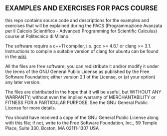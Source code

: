 EXAMPLES AND EXERCISES FOR PACS COURSE
--------------------------------------

this repo contains source code and descriptions for the examples and exercises
that will be explained during the PACS (Programmazione Avanzata per il Calcolo
Scientifico - Advanced Programming for Scientific Calculus) course at
Politecnico di Milano.

The software require a c++11 compiler, i.e. gcc >= 4.6.1 or clang >= 3.1.
Instructions to compile a suitable version of clang for ubuntu can be found in the
[wiki](https://github.com/pacs-course/pacs/wiki/Instructions-to-install-clang-3.1-on-ubuntu-12.04.1-and-12.10).

All the files are free software; you can redistribute it and/or
modify it under the terms of the GNU General Public
License as published by the Free Software Foundation; either
version 2.1 of the License, or (at your option) any later version.

The files are distributed in the hope that it will be useful,
but WITHOUT ANY WARRANTY; without even the implied warranty of
MERCHANTABILITY or FITNESS FOR A PARTICULAR PURPOSE.  See the GNU
General Public License for more details.

You should have received a copy of the GNU General Public
License along with this file; if not, write to the Free Software
Foundation, Inc., 59 Temple Place, Suite 330, Boston, MA  02111-1307  USA

